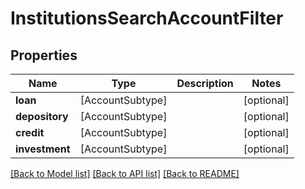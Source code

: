 # InstitutionsSearchAccountFilter

## Properties
Name | Type | Description | Notes
------------ | ------------- | ------------- | -------------
**loan** | [AccountSubtype] |  | [optional] 
**depository** | [AccountSubtype] |  | [optional] 
**credit** | [AccountSubtype] |  | [optional] 
**investment** | [AccountSubtype] |  | [optional] 

[[Back to Model list]](../README.md#documentation-for-models) [[Back to API list]](../README.md#documentation-for-api-endpoints) [[Back to README]](../README.md)


